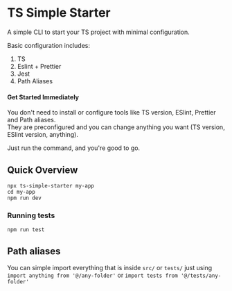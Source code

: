 # TS Simple Starter

A simple CLI to start your TS project with minimal configuration.

Basic configuration includes:

1. TS
2. Eslint + Prettier
3. Jest
4. Path Aliases

#### Get Started Immediately

You don't need to install or configure tools like TS version, ESlint, Prettier and Path aliases.
<br>
They are preconfigured and you can change anything you want (TS version, ESlint version, anything).

Just run the command, and you're good to go.

## Quick Overview

```
npx ts-simple-starter my-app
cd my-app
npm run dev
```

### Running tests

```
npm run test
```

## Path aliases

You can simple import everything that is inside `src/` or `tests/` just using `import anything from '@/any-folder'` or `import tests from '@/tests/any-folder'`
